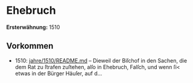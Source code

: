 # Ehebruch

**Ersterwähnung:** 1510

## Vorkommen
- 1510: [jahre/1510/README.md](../jahre/1510/README.md) – Dieweil der Biſchof in den Sachen, die dem Rat zu
ſtrafen zuſtehen, alſo in Ehebruch, Falſch, und wenn ſi<
etwas in der Bürger Häuſer, auf d...

